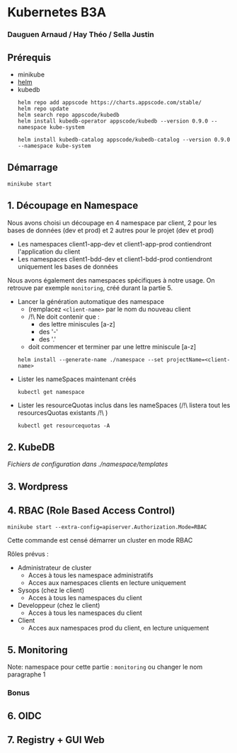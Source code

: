 # Kubernetes B3A
### Dauguen Arnaud / Hay Théo / Sella Justin

## Prérequis
* minikube
* [helm](https://helm.sh/docs/intro/install/)
* kubedb
    ```
    helm repo add appscode https://charts.appscode.com/stable/
    helm repo update
    helm search repo appscode/kubedb
    helm install kubedb-operator appscode/kubedb --version 0.9.0 --namespace kube-system

    helm install kubedb-catalog appscode/kubedb-catalog --version 0.9.0 --namespace kube-system
    ```

## Démarrage
```
minikube start
```

## 1. Découpage en Namespace
Nous avons choisi un découpage en 4 namespace par client, 2 pour les bases de données (dev et prod) et 2 autres pour le projet (dev et prod)
* Les namespaces client1-app-dev et client1-app-prod contiendront l'application du client
* Les namespaces client1-bdd-dev et client1-bdd-prod contiendront uniquement les bases de données

Nous avons également des namespaces spécifiques à notre usage. On retrouve par exemple `monitoring`, créé durant la partie 5.

* Lancer la génération automatique des namespace
  * (remplacez `<client-name>` par le nom du nouveau client
  * /!\ Ne doit contenir que :
    * des lettre miniscules [a-z]
    * des '-'
    * des '.'
  * doit commencer et terminer par une lettre miniscule [a-z]
  ```
  helm install --generate-name ./namespace --set projectName=<client-name>
  ```
* Lister les nameSpaces maintenant créés
    ```
    kubectl get namespace
    ```
* Lister les resourceQuotas inclus dans les nameSpaces (/!\ listera tout les resourcesQuotas existants /!\ )
    ```
    kubectl get resourcequotas -A
    ```

## 2. KubeDB
*Fichiers de configuration dans ./namespace/templates*

## 3. Wordpress

## 4. RBAC (Role Based Access Control)
```
minikube start --extra-config=apiserver.Authorization.Mode=RBAC
```
Cette commande est censé démarrer un cluster en mode RBAC

Rôles prévus :
* Administrateur de cluster
  * Acces à tous les namespace administratifs
  * Acces aux namespaces clients en lecture uniquement
* Sysops (chez le client)
  * Acces à tous les namespaces du client
* Developpeur (chez le client)
  * Acces à tous les namespaces du client
* Client
  * Acces aux namespaces prod du client, en lecture uniquement



## 5. Monitoring
Note: namespace pour cette partie : `monitoring` ou changer le nom paragraphe 1

### **Bonus**
## 6. OIDC

## 7. Registry + GUI Web